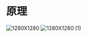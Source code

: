 # 原理
![1280X1280](https://github.com/user-attachments/assets/2b54a5db-05ba-4e6f-81aa-b221d2f231e4)
![1280X1280 (1)](https://github.com/user-attachments/assets/04b6cb04-43de-4f42-8577-0791335ce15b)
